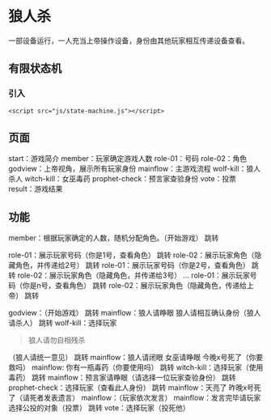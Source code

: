 # 狼人杀
一部设备运行，一人充当上帝操作设备，身份由其他玩家相互传递设备查看。
## 有限状态机
### 引入
```
<script src="js/state-machine.js"></script>
```
## 页面
start：游戏简介
member：玩家确定游戏人数
role-01：号码
role-02：角色
godview：上帝视角，展示所有玩家身份
mainflow：主游戏流程
wolf-kill：狼人杀人
witch-kill：女巫毒药
prophet-check：预言家查验身份
vote：投票
result：游戏结果
## 功能
member：根据玩家确定的人数，随机分配角色。（开始游戏）
跳转

role-01：展示玩家号码（你是1号，查看角色）
跳转
role-02：展示玩家角色（隐藏角色，并传递给2号）
跳转
role-01：展示玩家号码（你是2号，查看角色）
跳转
role-02：展示玩家角色（隐藏角色，并传递给3号）
...
role-01：展示玩家号码（你是n号，查看角色）
跳转
role-02：展示玩家角色（隐藏角色，传递给上帝）
跳转

godview：（开始游戏）
跳转
mainflow：狼人请睁眼 狼人请相互确认身份（狼人请杀人）
跳转
wolf-kill：选择玩家
>狼人请勿自相残杀
>
（狼人请统一意见）
跳转
mainflow：狼人请闭眼 女巫请睁眼 今晚x号死了（你要救吗）
mainflow: 	你有一瓶毒药（你要使用吗）
跳转
witch-kill：选择玩家（使用毒药）
跳转
mainflow：预言家请睁眼（请选择一位玩家查验身份）
跳转
prophet-check：选择玩家（查看此人身份）
跳转
mainflow：天亮了 昨晚x号死了（请死者发表遗言）
mainflow：（玩家依次发言）
mainflow：发言完毕请玩家选择公投的对象（投票）
跳转
vote：选择玩家（投死他）

